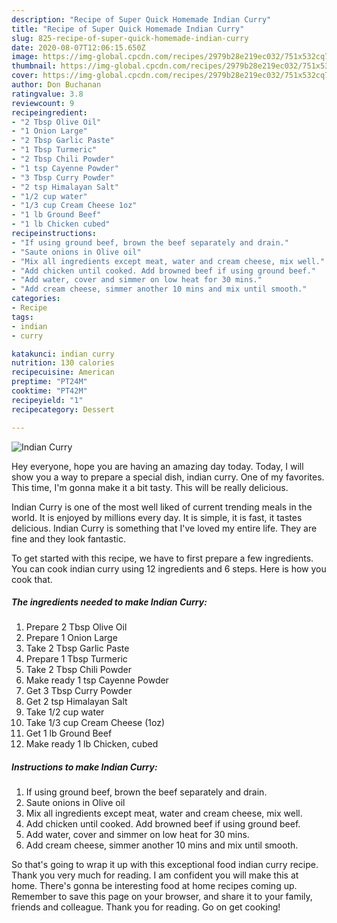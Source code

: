 ```yaml
---
description: "Recipe of Super Quick Homemade Indian Curry"
title: "Recipe of Super Quick Homemade Indian Curry"
slug: 825-recipe-of-super-quick-homemade-indian-curry
date: 2020-08-07T12:06:15.650Z
image: https://img-global.cpcdn.com/recipes/2979b28e219ec032/751x532cq70/indian-curry-recipe-main-photo.jpg
thumbnail: https://img-global.cpcdn.com/recipes/2979b28e219ec032/751x532cq70/indian-curry-recipe-main-photo.jpg
cover: https://img-global.cpcdn.com/recipes/2979b28e219ec032/751x532cq70/indian-curry-recipe-main-photo.jpg
author: Don Buchanan
ratingvalue: 3.8
reviewcount: 9
recipeingredient:
- "2 Tbsp Olive Oil"
- "1 Onion Large"
- "2 Tbsp Garlic Paste"
- "1 Tbsp Turmeric"
- "2 Tbsp Chili Powder"
- "1 tsp Cayenne Powder"
- "3 Tbsp Curry Powder"
- "2 tsp Himalayan Salt"
- "1/2 cup water"
- "1/3 cup Cream Cheese 1oz"
- "1 lb Ground Beef"
- "1 lb Chicken cubed"
recipeinstructions:
- "If using ground beef, brown the beef separately and drain."
- "Saute onions in Olive oil"
- "Mix all ingredients except meat, water and cream cheese, mix well."
- "Add chicken until cooked. Add browned beef if using ground beef."
- "Add water, cover and simmer on low heat for 30 mins."
- "Add cream cheese, simmer another 10 mins and mix until smooth."
categories:
- Recipe
tags:
- indian
- curry

katakunci: indian curry 
nutrition: 130 calories
recipecuisine: American
preptime: "PT24M"
cooktime: "PT42M"
recipeyield: "1"
recipecategory: Dessert

---
```



![Indian Curry](https://img-global.cpcdn.com/recipes/2979b28e219ec032/751x532cq70/indian-curry-recipe-main-photo.jpg)

Hey everyone, hope you are having an amazing day today. Today, I will show you a way to prepare a special dish, indian curry. One of my favorites. This time, I'm gonna make it a bit tasty. This will be really delicious.



Indian Curry is one of the most well liked of current trending meals in the world. It is enjoyed by millions every day. It is simple, it is fast, it tastes delicious. Indian Curry is something that I've loved my entire life. They are fine and they look fantastic.


To get started with this recipe, we have to first prepare a few ingredients. You can cook indian curry using 12 ingredients and 6 steps. Here is how you cook that.

<!--inarticleads1-->

##### The ingredients needed to make Indian Curry:

1. Prepare 2 Tbsp Olive Oil
1. Prepare 1 Onion Large
1. Take 2 Tbsp Garlic Paste
1. Prepare 1 Tbsp Turmeric
1. Take 2 Tbsp Chili Powder
1. Make ready 1 tsp Cayenne Powder
1. Get 3 Tbsp Curry Powder
1. Get 2 tsp Himalayan Salt
1. Take 1/2 cup water
1. Take 1/3 cup Cream Cheese (1oz)
1. Get 1 lb Ground Beef
1. Make ready 1 lb Chicken, cubed




<!--inarticleads2-->

##### Instructions to make Indian Curry:

1. If using ground beef, brown the beef separately and drain.
1. Saute onions in Olive oil
1. Mix all ingredients except meat, water and cream cheese, mix well.
1. Add chicken until cooked. Add browned beef if using ground beef.
1. Add water, cover and simmer on low heat for 30 mins.
1. Add cream cheese, simmer another 10 mins and mix until smooth.




So that's going to wrap it up with this exceptional food indian curry recipe. Thank you very much for reading. I am confident you will make this at home. There's gonna be interesting food at home recipes coming up. Remember to save this page on your browser, and share it to your family, friends and colleague. Thank you for reading. Go on get cooking!

